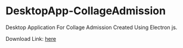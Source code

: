 # DesktopApp-CollageAdmission
Desktop Application For Collage Admission Created Using Electron js.

Download Link: [here](https://github.com/kashyapprajapat/DesktopApp-CollageAdmission/releases/download/V0.1/Collage.Admission.exe)
